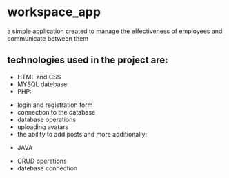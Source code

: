 # workspace_app
a simple application created to manage the effectiveness of employees and communicate between them
## technologies used in the project are:
* HTML and CSS
* MYSQL datebase
* PHP:
- login and registration form
- connection to the database
- database operations
- uploading avatars
- the ability to add posts
and more
additionally: 
* JAVA
- CRUD operations
- datebase connection

